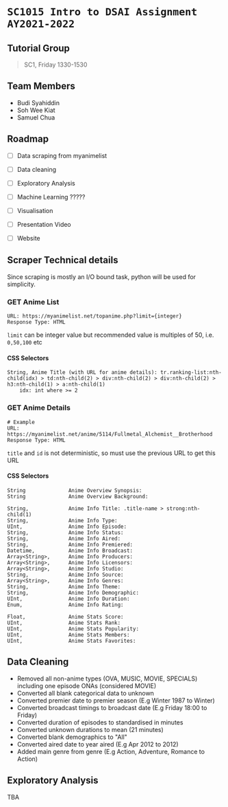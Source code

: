 # `SC1015 Intro to DSAI Assignment AY2021-2022`

## Tutorial Group
> SC1, Friday 1330-1530

## Team Members
- Budi Syahiddin
- Soh Wee Kiat 
- Samuel Chua


## Roadmap
- [ ] Data scraping from myanimelist
- [ ] Data cleaning
- [ ] Exploratory Analysis 
- [ ] Machine Learning ?????
- [ ] Visualisation
- [ ] Presentation Video
- [ ] Website


## Scraper Technical details
Since scraping is mostly an I/O bound task, python will be used for simplicity.

### GET Anime List
```
URL: https://myanimelist.net/topanime.php?limit={integer}
Response Type: HTML
```
`limit` can be integer value but recommended value is multiples of 50, i.e. `0,50,100` etc

#### CSS Selectors
```
String, Anime Title (with URL for anime details): tr.ranking-list:nth-child(idx) > td:nth-child(2) > div:nth-child(2) > div:nth-child(2) > h3:nth-child(1) > a:nth-child(1)
    idx: int where >= 2
```

### GET Anime Details
```
# Example
URL: https://myanimelist.net/anime/5114/Fullmetal_Alchemist__Brotherhood
Response Type: HTML
```
`title` and `id` is not deterministic, so must use the previous URL to get this URL

#### CSS Selectors
```
String              Anime Overview Synopsis: 
String              Anime Overview Background: 

String,             Anime Info Title: .title-name > strong:nth-child(1)
String,             Anime Info Type: 
UInt,               Anime Info Episode:
String,             Anime Info Status: 
String,             Anime Info Aired: 
String,             Anime Info Premiered: 
Datetime,           Anime Info Broadcast: 
Array<String>,      Anime Info Producers: 
Array<String>,      Anime Info Licensors: 
Array<String>,      Anime Info Studio: 
String,             Anime Info Source: 
Array<String>,      Anime Info Genres: 
String,             Anime Info Theme: 
String,             Anime Info Demographic: 
UInt,               Anime Info Duration: 
Enum,               Anime Info Rating: 

Float,              Anime Stats Score: 
UInt,               Anime Stats Rank: 
UInt,               Anime Stats Popularity: 
UInt,               Anime Stats Members: 
UInt,               Anime Stats Favorites: 
```

## Data Cleaning
- Removed all non-anime types (OVA, MUSIC, MOVIE, SPECIALS) including one episode ONAs (considered MOVIE)
- Converted all blank categorical data to unknown
- Converted premier date to premier season (E.g Winter 1987 to Winter)
- Converted broadcast timings to broadcast date (E.g Friday 18:00 to Friday)
- Converted duration of episodes to standardised in minutes
- Converted unknown durations to mean (21 minutes)
- Converted blank demographics to "All"
- Converted aired date to year aired (E.g Apr 2012 to 2012)
- Added main genre from genre (E.g Action, Adventure, Romance to Action)

## Exploratory Analysis
TBA
